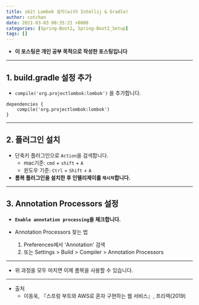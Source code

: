 ```yaml
---
title: sb2) Lombok 설치(with Intellij & Gradle)
author: cotchan 
date: 2021-03-03 00:35:21 +0800 
categories: [Spring-Boot2, Spring-Boot2_Setup]
tags: [] 
---
```


+ **이 포스팅은 개인 공부 목적으로 작성한 포스팅입니다**

---

## 1. build.gradle 설정 추가

+ `compile('org.projectlombok:lombok')` 을 추가합니다. 

```
dependencies {
    compile('org.projectlombok:lombok')
}
```

---

## 2. 플러그인 설치

+ 단축키 플러그인으로 `Action`을 검색합니다.
  + mac기준: `cmd` + `shift` + `A`
  + 윈도우 기준: `Ctrl` + `Shift` + `A`
+ **롬복 플러그인을 설치한 후 인텔리제이를 `재시작`합니다.**

---

## 3. Annotation Processors 설정

+ **`Enable annotation processing`을 체크합니다.**

+ Annotation Processors 찾는 법
  1. Preferences에서 'Annotation' 검색
  2. 또는 Settings > Build > Compiler > Annotation Processors

---

+ 위 과정을 모두 마치면 이제 롬복을 사용할 수 있습니다. 


---

+ 출처
  + 이동욱, 『스프링 부트와 AWS로 혼자 구현하는 웹 서비스』, 프리렉(2019) 
